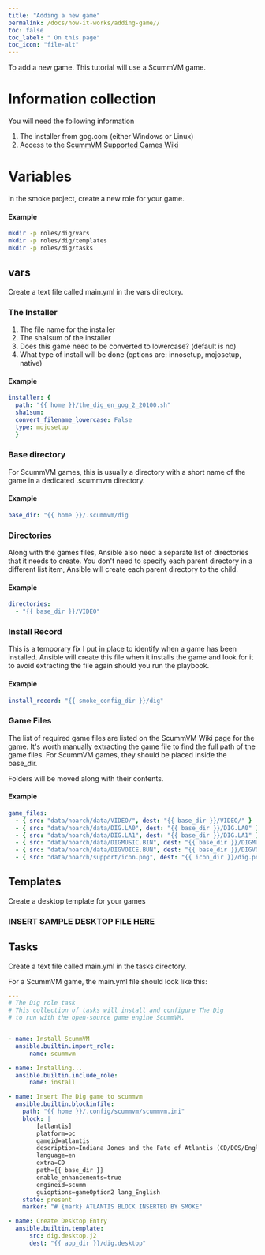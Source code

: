 ```yaml
---
title: "Adding a new game"
permalink: /docs/how-it-works/adding-game//
toc: false
toc_label: " On this page"
toc_icon: "file-alt"
---
```


To add a new game.  This tutorial will use a ScummVM game.

# Information collection

You will need the following information
1. The installer from gog.com (either Windows or Linux)
2. Access to the [ScummVM Supported Games Wiki](https://wiki.scummvm.org/index.php?title=Category:Supported_Games)

# Variables
in the smoke project, create a new role for your game.

#### Example

~~~bash
mkdir -p roles/dig/vars
mkdir -p roles/dig/templates
mkdir -p roles/dig/tasks
~~~

## vars
Create a text file called main.yml in the vars directory.    

### The Installer
1. The file name for the installer
2. The sha1sum of the installer
3. Does this game need to be converted to lowercase? (default is no)
4. What type of install will be done (options are: innosetup, mojosetup, native)

#### Example

~~~yaml
installer: {
  path: "{{ home }}/the_dig_en_gog_2_20100.sh"
  sha1sum:
  convert_filename_lowercase: False
  type: mojosetup
  }
~~~

###  Base directory
For ScummVM games, this is usually a directory with a short name of the game in a dedicated .scummvm directory.

#### Example

~~~yaml
base_dir: "{{ home }}/.scummvm/dig
~~~

### Directories

Along with the games files, Ansible also need a separate list of directories that it needs to create.  You don't need to specify each parent directory in a different list item, Ansible will create each parent directory to the child.

#### Example

~~~yaml
directories:
  - "{{ base_dir }}/VIDEO"
~~~

### Install Record

This is a temporary fix I put in place to identify when a game has been installed.  Ansible will create this file when it installs the game and look for it to avoid extracting the file again should you run the playbook.

#### Example

~~~yaml
install_record: "{{ smoke_config_dir }}/dig"
~~~

### Game Files

The list of required game files are listed on the ScummVM Wiki page for the game.  It's worth manually extracting the game file to find the full path of the game files.  For ScummVM games, they should be placed inside the base_dir.

Folders will be moved along with their contents.

#### Example 

~~~yaml
game_files:
  - { src: "data/noarch/data/VIDEO/", dest: "{{ base_dir }}/VIDEO/" } 
  - { src: "data/noarch/data/DIG.LA0", dest: "{{ base_dir }}/DIG.LA0" }
  - { src: "data/noarch/data/DIG.LA1", dest: "{{ base_dir }}/DIG.LA1" }
  - { src: "data/noarch/data/DIGMUSIC.BIN", dest: "{{ base_dir }}/DIGMUSIC.BIN" }
  - { src: "data/noarch/data/DIGVOICE.BUN", dest: "{{ base_dir }}/DIGVOICE.BUN" }
  - { src: "data/noarch/support/icon.png", dest: "{{ icon_dir }}/dig.png" }
~~~

## Templates
Create a desktop template for your games

### INSERT SAMPLE DESKTOP FILE HERE

## Tasks
Create a text file called main.yml in the tasks directory.

For a ScummVM game, the main.yml file should look like this:

~~~yaml
---
# The Dig role task
# This collection of tasks will install and configure The Dig
# to run with the open-source game engine ScummVM.


- name: Install ScummVM
  ansible.builtin.import_role:
      name: scummvm

- name: Installing...
  ansible.builtin.include_role:
      name: install

- name: Insert The Dig game to scummvm
  ansible.builtin.blockinfile:
    path: "{{ home }}/.config/scummvm/scummvm.ini"
    block: |
        [atlantis]
        platform=pc
        gameid=atlantis
        description=Indiana Jones and the Fate of Atlantis (CD/DOS/English)
        language=en
        extra=CD
        path={{ base_dir }}
        enable_enhancements=true
        engineid=scumm
        guioptions=gameOption2 lang_English
    state: present
    marker: "# {mark} ATLANTIS BLOCK INSERTED BY SMOKE"

- name: Create Desktop Entry
  ansible.builtin.template:
      src: dig.desktop.j2
      dest: "{{ app_dir }}/dig.desktop"
